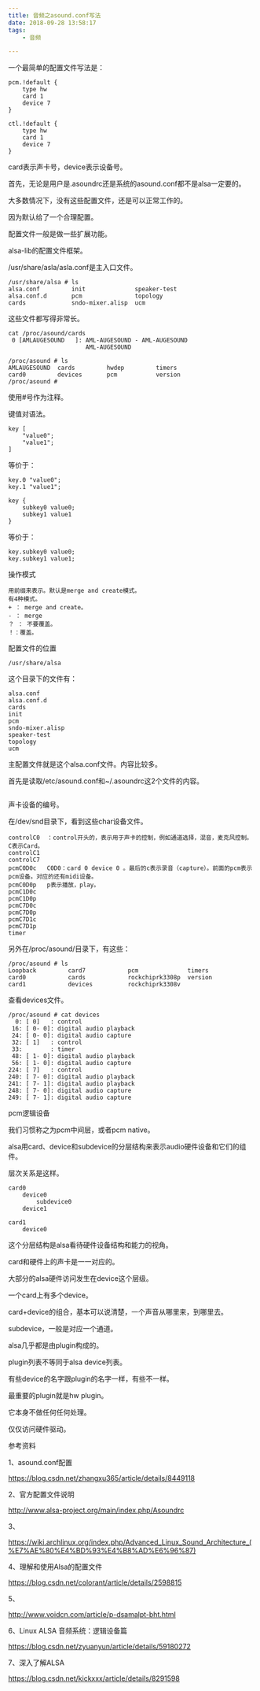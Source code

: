 ```yaml
---
title: 音频之asound.conf写法
date: 2018-09-28 13:58:17
tags:
	- 音频

---
```




一个最简单的配置文件写法是：

```
pcm.!default {
	type hw
	card 1
	device 7
}

ctl.!default {
	type hw
	card 1
	device 7
}
```

card表示声卡号，device表示设备号。



首先，无论是用户是.asoundrc还是系统的asound.conf都不是alsa一定要的。

大多数情况下，没有这些配置文件，还是可以正常工作的。

因为默认给了一个合理配置。

配置文件一般是做一些扩展功能。

alsa-lib的配置文件框架。

/usr/share/asla/asla.conf是主入口文件。

```
/usr/share/alsa # ls
alsa.conf         init              speaker-test
alsa.conf.d       pcm               topology
cards             sndo-mixer.alisp  ucm
```

这些文件都写得非常长。

```
cat /proc/asound/cards
 0 [AMLAUGESOUND   ]: AML-AUGESOUND - AML-AUGESOUND
                      AML-AUGESOUND
```

```
/proc/asound # ls
AMLAUGESOUND  cards         hwdep         timers
card0         devices       pcm           version
/proc/asound #
```



使用#号作为注释。

键值对语法。

```
key [
	"value0";
	"value1";
]
```

等价于：

```
key.0 "value0";
key.1 "value1";
```

```
key {
	subkey0 value0;
	subkey1 value1
}
```

等价于：

```
key.subkey0 value0;
key.subkey1 value1;
```



操作模式

```
用前缀来表示。默认是merge and create模式。
有4种模式。
+ ： merge and create。
- ： merge
？ ： 不要覆盖。
！：覆盖。
```





配置文件的位置

```
/usr/share/alsa
```

这个目录下的文件有：

```
alsa.conf        
alsa.conf.d      
cards            
init             
pcm              
sndo-mixer.alisp 
speaker-test     
topology         
ucm              
```

主配置文件就是这个alsa.conf文件。内容比较多。

首先是读取/etc/asound.conf和~/.asoundrc这2个文件的内容。

```

```



声卡设备的编号。

在/dev/snd目录下，看到这些char设备文件。

```
controlC0  ：control开头的，表示用于声卡的控制，例如通道选择，混音，麦克风控制。C表示Card。
controlC1  
controlC7  
pcmC0D0c   C0D0：card 0 device 0 。最后的c表示录音（capture）。前面的pcm表示pcm设备。对应的还有midi设备。
pcmC0D0p   p表示播放，play。
pcmC1D0c   
pcmC1D0p   
pcmC7D0c   
pcmC7D0p   
pcmC7D1c   
pcmC7D1p   
timer      
```

另外在/proc/asound/目录下，有这些：

```
/proc/asound # ls
Loopback         card7            pcm              timers
card0            cards            rockchiprk3308p  version
card1            devices          rockchiprk3308v
```

查看devices文件。

```
/proc/asound # cat devices
  0: [ 0]   : control
 16: [ 0- 0]: digital audio playback
 24: [ 0- 0]: digital audio capture
 32: [ 1]   : control
 33:        : timer
 48: [ 1- 0]: digital audio playback
 56: [ 1- 0]: digital audio capture
224: [ 7]   : control
240: [ 7- 0]: digital audio playback
241: [ 7- 1]: digital audio playback
248: [ 7- 0]: digital audio capture
249: [ 7- 1]: digital audio capture
```



pcm逻辑设备

我们习惯称之为pcm中间层，或者pcm native。



alsa用card、device和subdevice的分层结构来表示audio硬件设备和它们的组件。

层次关系是这样。

```
card0
	device0
		subdevice0
	device1
	
card1
	device0
```



这个分层结构是alsa看待硬件设备结构和能力的视角。

card和硬件上的声卡是一一对应的。

大部分的alsa硬件访问发生在device这个层级。

一个card上有多个device。

card+device的组合，基本可以说清楚，一个声音从哪里来，到哪里去。

subdevice，一般是对应一个通道。



alsa几乎都是由plugin构成的。

plugin列表不等同于alsa device列表。

有些device的名字跟plugin的名字一样，有些不一样。

最重要的plugin就是hw plugin。

它本身不做任何任何处理。

仅仅访问硬件驱动。





参考资料

1、asound.conf配置

https://blog.csdn.net/zhangxu365/article/details/8449118

2、官方配置文件说明

http://www.alsa-project.org/main/index.php/Asoundrc

3、

https://wiki.archlinux.org/index.php/Advanced_Linux_Sound_Architecture_(%E7%AE%80%E4%BD%93%E4%B8%AD%E6%96%87)

4、理解和使用Alsa的配置文件

https://blog.csdn.net/colorant/article/details/2598815

5、

http://www.voidcn.com/article/p-dsamalpt-bht.html

6、Linux ALSA 音频系统：逻辑设备篇

https://blog.csdn.net/zyuanyun/article/details/59180272

7、深入了解ALSA

https://blog.csdn.net/kickxxx/article/details/8291598